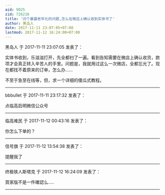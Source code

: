 ```yaml
---
aid: 9025
zid: 726216
title: '问个暴露老年化的问题,怎么在微店上确认收到实体书了'
author: 黑岛人
date: 2017-11-11 23:07:05+07:00
lastmod: 2017-11-12 16:24:00+07:00
---
```


黑岛人 于 2017-11-11 23:07:05 发表了：

实体书收到，乐滋滋打开，先全都扫了一遍。看到告知需要在微店上确认收货，款项才会真正转入辛苦人的手里。问题是，我就用过这么一次微店，全都忘光了。现在都找不着原来的订单，怎么办……

不至于急至在线等，但，求一个详细的傻瓜式教程。

---------

bbbullet 于 2017-11-11 23:17:32 发表了：

点临高启明微信公众号

---------

临高难民 于 2017-11-12 00:43:16 发表了：

你怎么下单的？

---------

信号旗 于 2017-11-12 13:54:38 发表了：

提醒我了

---------

终极铁人斯塔克 于 2017-11-12 16:24:09 发表了：

買家版不是一件確認么.....

---------

